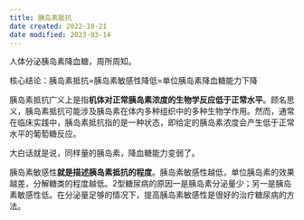 ```yaml
---
title: 胰岛素抵抗
date created: 2022-10-21
date modified: 2023-03-14
---
```


人体分泌胰岛素降血糖，周所周知。

核心结论：胰岛素抵抗=胰岛素敏感性降低=单位胰岛素降血糖能力下降

胰岛素抵抗广义上是指**机体对正常胰岛素浓度的生物学反应低于正常水平**。顾名思义，胰岛素抵抗可能涉及胰岛素在体内多种组织中的多种生物学作用。然而，通常在临床实践中，胰岛素抵抗指的是一种状态，即给定的胰岛素浓度会产生低于正常水平的葡萄糖反应。

大白话就是说，同样量的胰岛素，降血糖能力变弱了。

胰岛素敏感性**就是描述胰岛素抵抗的程度**。胰岛素敏感性越低，单位胰岛素的效果越差，分解糖类的程度越低。2型糖尿病的原因一是胰岛素分泌量少；另一是胰岛素敏感性低。在分泌量足够的情况下，提高胰岛素敏感性是很好的治疗糖尿病的方法。
